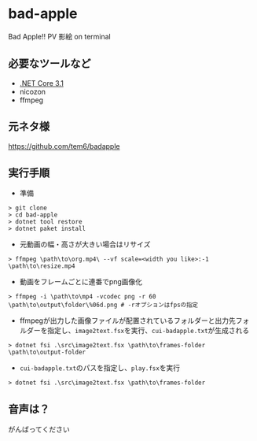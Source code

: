 # bad-apple

Bad Apple!! PV 影絵 on terminal

## 必要なツールなど
* [.NET Core 3.1](https://dotnet.microsoft.com/download)
* nicozon
* ffmpeg

## 元ネタ様
https://github.com/tem6/badapple

## 実行手順

* 準備

```posh
> git clone 
> cd bad-apple
> dotnet tool restore
> dotnet paket install
```

* 元動画の幅・高さが大きい場合はリサイズ

```posh
> ffmpeg \path\to\org.mp4\ --vf scale=<width you like>:-1 \path\to\resize.mp4
```

* 動画をフレームごとに連番でpng画像化

```posh
> ffmpeg -i \path\to\mp4 -vcodec png -r 60 \path\to\output\folder\%06d.png # -rオプションはfpsの指定
```

* ffmpegが出力した画像ファイルが配置されているフォルダーと出力先フォルダーを指定し、``image2text.fsx``を実行、``cui-badapple.txt``が生成される

```posh
> dotnet fsi .\src\image2text.fsx \path\to\frames-folder \path\to\output-folder
```

* ``cui-badapple.txt``のパスを指定し、``play.fsx``を実行

```posh
> dotnet fsi .\src\image2text.fsx \path\to\frames-folder
```

## 音声は？
がんばってください  
